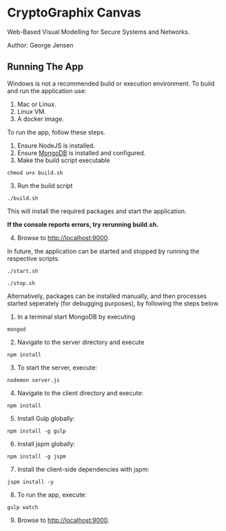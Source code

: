 # CryptoGraphix Canvas
Web-Based Visual Modelling for Secure Systems and Networks.

Author: George Jensen

## Running The App

Windows is not a recommended build or execution environment. To build and run the application use:
  1. Mac or Linux.
  2. Linux VM.
  3. A docker image.

To run the app, follow these steps.

1. Ensure NodeJS is installed.
2. Ensure [MongoDB](https://docs.mongodb.org/manual/tutorial/) is installed and configured. 
4. Make the build script executable

  ```shell
  chmod u+x build.sh
  ```

3. Run the build script

  ```shell
  ./build.sh
  ```

  This will install the required packages and start the application. 
  
  **If the console reports errors, try rerunning build.sh.**

4. Browse to [http://localhost:9000](http://localhost:9000). 

In future, the application can be started and stopped by running the respective scripts.

  ```shell
  ./start.sh
  ```

  ```shell
  ./stop.sh
  ```

Alternatively, packages can be installed manually, and then processes started seperately (for debugging purposes), by following the steps below.

1. In a terminal start MongoDB by executing

  ```shell
  mongod
  ```

2. Navigate to the server directory and execute

  ```shell
  npm install
  ```

3. To start the server, execute:
 
  ```shell
  nodemon server.js
  ```

4. Navigate to the client directory and execute:

  ```shell
  npm install
  ```

5. Install Gulp globally:

  ```shell
  npm install -g gulp
  ```

6. Install jspm globally:

  ```shell
  npm install -g jspm
  ```
  
7. Install the client-side dependencies with jspm:

  ```shell
  jspm install -y
  ```

8. To run the app, execute:

  ```shell
  gulp watch
  ```
  
9. Browse to [http://localhost:9000](http://localhost:9000). 
